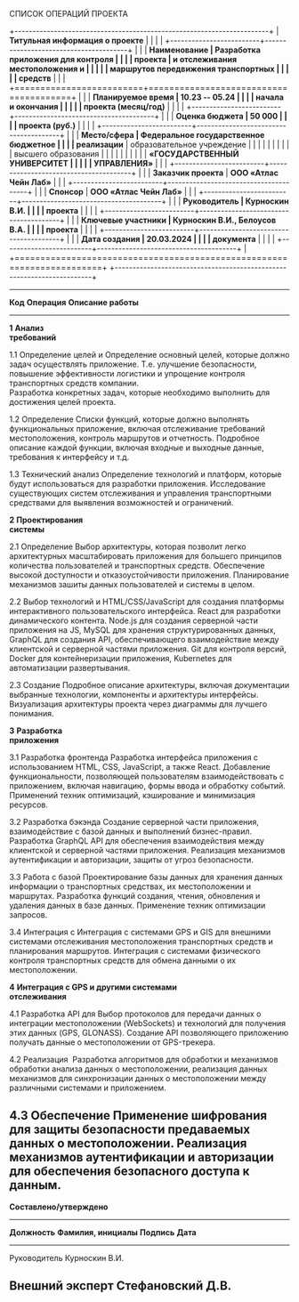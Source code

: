 СПИСОК ОПЕРАЦИЙ ПРОЕКТА

+-----------------------------------------------------------------------+
| **Титульная информация о проекте**                                    |
|                                                                       |
| +-------------------------+---------------------------------------+   |
| | **Наименование          | **Разработка приложения для контроля  |   |
| | проекта**               | и отслеживания местоположения и       |   |
| |                         | маршрутов передвижения транспортных   |   |
| |                         | средств**                             |   |
| +=========================+=======================================+   |
| | **Планируемое время     | **10.23 -- 05.24**                    |   |
| | начала и окончания      |                                       |   |
| | проекта (месяц/год)**   |                                       |   |
| +-------------------------+---------------------------------------+   |
| | **Оценка бюджета        | **50 000**                            |   |
| | проекта (руб.)**        |                                       |   |
| +-------------------------+---------------------------------------+   |
| | **Место/сфера           | Федеральное государственное бюджетное |   |
| | реализации**            | образовательное учреждение            |   |
| |                         |                                       |   |
| |                         | высшего образования                   |   |
| |                         |                                       |   |
| |                         | **«ГОСУДАРСТВЕННЫЙ УНИВЕРСИТЕТ        |   |
| |                         | УПРАВЛЕНИЯ»**                         |   |
| +-------------------------+---------------------------------------+   |
| | **Заказчик проекта**    | **ООО «Атлас Чейн Лаб»**              |   |
| +-------------------------+---------------------------------------+   |
| | **Спонсор**             | **ООО «Атлас Чейн Лаб»**              |   |
| +-------------------------+---------------------------------------+   |
| | **Руководитель          | **Курноскин В.И.**                    |   |
| | проекта**               |                                       |   |
| +-------------------------+---------------------------------------+   |
| | **Ключевые участники    | **Курноскин В.И., Белоусов В.А.**     |   |
| | проекта**               |                                       |   |
| +-------------------------+---------------------------------------+   |
| | **Дата создания         | **20.03.2024**                        |   |
| | документа**             |                                       |   |
| +-------------------------+---------------------------------------+   |
+=======================================================================+
+-----------------------------------------------------------------------+

  --------------------------------------------------------------------------
  **Код**   **Операция**         **Описание работы**
  --------- -------------------- -------------------------------------------
  **1**     **Анализ             
            требований**         

  1.1       Определение целей и  Определение основный целей, которые должно
            задач                осуществлять приложение. Т.е. улучшение
                                 безопасности, повышение эффективности
                                 логистики и упрощение контроля транспортных
                                 средств компании.\
                                 Разработка конкретных задач, которые
                                 необходимо выполнить для достижения целей
                                 проекта.

  1.2       Определение          Списки функций, которые должно выполнять
            функциональных       приложение, включая отслеживание
            требований           местоположения, контроль маршрутов и
                                 отчетность. Подробное описание каждой
                                 функции, включая входные и выходные данные,
                                 требования к интерфейсу и т.д.

  1.3       Технический анализ   Определение технологий и платформ, которые
                                 будут использоваться для разработки
                                 приложения. Исследование существующих
                                 систем отслеживания и управления
                                 транспортными средствами для выявления
                                 возможностей и ограничений.

  **2**     **Проектирования     
            системы**            

  2.1       Определение          Выбор архитектуры, которая позволит легко
            архитектурных        масштабировать приложения для большего
            принципов            количества пользователей и транспортных
                                 средств. Обеспечение высокой доступности и
                                 отказоустойчивости приложения. Планирование
                                 механизмов зашиты данных пользователей и
                                 системы в целом.

  2.2       Выбор технологий и   HTML/CSS/JavaScript для создания
            платформы            интерактивного пользовательского
                                 интерфейса. React для разработки
                                 динамического контента. Node.js для
                                 создания серверной части приложения на JS,
                                 MySQL для хранения структурированных
                                 данных, GraphQL для создания API,
                                 обеспечивающего взаимодействие между
                                 клиентской и серверной частями приложения.
                                 Git для контроля версий, Docker для
                                 контейнеризации приложения, Kubernetes для
                                 автоматизации развертывания.

  2.3       Создание             Подробное описание архитектуры, включая
            документации         выбранные технологии, компоненты и
            архитектуры          интерфейсы. Визуализация архитектуры
                                 проекта через диаграммы для лучшего
                                 понимания.

  **3**     **Разработка         
            приложения**         

  3.1       Разработка фронтенда Разработка интерфейса приложения с
                                 использованием HTML, CSS, JavaScript, а
                                 также React. Добавление функциональности,
                                 позволяющей пользователям взаимодействовать
                                 с приложением, включая навигацию, формы
                                 ввода и обработку событий. Применений
                                 техник оптимизаций, кэширование и
                                 минимизация ресурсов.

  3.2       Разработка бэкэнда   Создание серверной части приложения,
                                 взаимодействие с базой данных и выполнений
                                 бизнес-правил. Разработка GraphQL API для
                                 обеспечения взаимодействия между клиентской
                                 и серверной частями приложения. Реализация
                                 механизмов аутентификации и авторизации,
                                 защиты от угроз безопасности.

  3.3       Работа с базой       Проектирование базы данных для хранения
            данных               информации о транспортных средствах, их
                                 местоположении и маршрутах. Разработка
                                 функций создания, чтения, обновления и
                                 удаления данных в базе данных. Применение
                                 техник оптимизации запросов.

  3.4       Интеграция с         Интеграция с системами GPS и GIS для
            внешними системами   отслеживания местоположения транспортных
                                 средств и планирования маршрутов.
                                 Интеграция с системами физического контроля
                                 транспортных средств для обмена данными о
                                 их местоположении.

  **4**     **Интеграция с GPS и 
            другими системами    
            отслеживания**       

  4.1       Разработка API для   Выбор протоколов для передачи данных о
            интеграции           местоположении (WebSockets) и технологий
                                 для получения этих данных (GPS, GLONASS).
                                 Создание API позволяющего приложению
                                 получать данные о местоположении от
                                 GPS-трекера.

  4.2       Реализация            Разработка алгоритмов для обработки и
            механизмов обработки анализа данных о местоположении, реализация
            данных               механизмов для синхронизации данных о
                                 местоположении между различными системами и
                                 приложением.

  4.3       Обеспечение          Применение шифрования для защиты
            безопасности         предаваемых данных о местоположении.
                                 Реализация механизмов аутентификации и
                                 авторизации для обеспечения безопасного
                                 доступа к данным.
  --------------------------------------------------------------------------

**Составлено/утверждено**

  -------------------------------------------------------------------------
  **Должность**          **Фамилия, инициалы**  **Подпись**      **Дата**
  ---------------------- ---------------------- ---------------- ----------
  Руководитель           Курноскин В.И.                          

  Внешний эксперт        Стефановский Д.В.                       
  -------------------------------------------------------------------------
